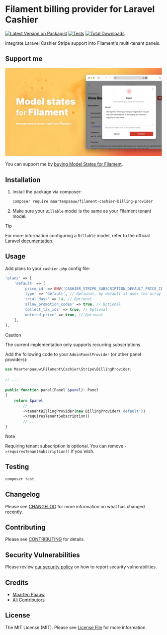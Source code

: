 # Filament billing provider for Laravel Cashier

[![Latest Version on Packagist](https://img.shields.io/packagist/v/maartenpaauw/filament-cashier-billing-provider.svg?style=flat-square)](https://packagist.org/packages/maartenpaauw/filament-cashier-billing-provider)
[![Tests](https://img.shields.io/github/actions/workflow/status/maartenpaauw/filament-cashier-billing-provider/run-tests.yml?branch=main&label=tests&style=flat-square)](https://github.com/maartenpaauw/filament-cashier-billing-provider/actions/workflows/run-tests.yml)
[![Total Downloads](https://img.shields.io/packagist/dt/maartenpaauw/filament-cashier-billing-provider.svg?style=flat-square)](https://packagist.org/packages/maartenpaauw/filament-cashier-billing-provider)

Integrate Laravel Cashier Stripe support into Filament's multi-tenant panels.

## Support me

<p class="filament-hidden">
    <a href="https://filamentphp.com/plugins/maartenpaauw-model-states">
        <img src="https://raw.githubusercontent.com/maartenpaauw/model-states-for-filament-docs/main/assets/images/model-states-for-filament-banner.jpg"
            alt="Model States for Filament"
            width="700px" />
    </a>
</p>

You can support me by [buying Model States for Filament](https://filamentphp.com/plugins/maartenpaauw-model-states).

## Installation

1. Install the package via composer:

    ```bash
    composer require maartenpaauw/filament-cashier-billing-provider
    ```

2. Make sure your `Billable` model is the same as your Filament tenant model.

> [!TIP]
> For more information configuring a `Billable` model, refer to the official
> Laravel [documentation](https://laravel.com/docs/11.x/billing#billable-model).

## Usage

Add plans to your `cashier.php` config file:

```php
'plans' => [
    'default' => [
        'price_id' => ENV('CASHIER_STRIPE_SUBSCRIPTION_DEFAULT_PRICE_ID'),
        'type' => 'default', // Optional, by default it uses the array key as type...
        'trial_days' => 14, // Optional
        'allow_promotion_codes' => true, // Optional
        'collect_tax_ids' => true, // Optional
        'metered_price' => true, // Optional
    ],
],
```

> [!CAUTION]
> The current implementation only supports recurring subscriptions.

Add the following code to your `AdminPanelProvider` (or other panel providers):

```php
use Maartenpaauw\Filament\Cashier\Stripe\BillingProvider;

// ...

public function panel(Panel $panel): Panel
{
    return $panel
        // ...
        ->tenantBillingProvider(new BillingProvider('default'))
        ->requiresTenantSubscription()
        // ...
}
```

> [!NOTE]
> Requiring tenant subscription is optional. You can remove `->requiresTenantSubscription()` if you wish.

## Testing

```bash
composer test
```

## Changelog

Please see [CHANGELOG](CHANGELOG.md) for more information on what has changed recently.

## Contributing

Please see [CONTRIBUTING](CONTRIBUTING.md) for details.

## Security Vulnerabilities

Please review [our security policy](../../security/policy) on how to report security vulnerabilities.

## Credits

- [Maarten Paauw](https://github.com/maartenpaauw)
- [All Contributors](../../contributors)

## License

The MIT License (MIT). Please see [License File](LICENSE.md) for more information.
